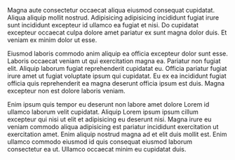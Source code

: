 Magna aute consectetur occaecat aliqua eiusmod consequat cupidatat. Aliqua aliquip mollit nostrud. Adipisicing adipisicing incididunt fugiat irure sunt incididunt excepteur id ullamco ea fugiat et nisi. Do cupidatat excepteur occaecat culpa dolore amet pariatur ex sunt magna dolor duis. Et veniam ex minim dolor ut esse.

Eiusmod laboris commodo anim aliquip ea officia excepteur dolor sunt esse. Laboris occaecat veniam ut qui exercitation magna ea. Pariatur non fugiat elit. Aliquip laborum fugiat reprehenderit cupidatat eu. Officia pariatur fugiat irure amet ut fugiat voluptate ipsum qui cupidatat. Eu ex ea incididunt fugiat officia quis reprehenderit ea magna deserunt officia ipsum est duis. Magna excepteur non est dolore laboris veniam.

Enim ipsum quis tempor eu deserunt non labore amet dolore Lorem id ullamco laborum velit cupidatat. Aliquip Lorem ipsum ipsum cillum excepteur qui nisi ut elit et adipisicing eu deserunt nisi. Magna irure eu veniam commodo aliqua adipisicing est pariatur incididunt exercitation ut exercitation amet. Enim aliquip nostrud magna ad et elit duis mollit est. Enim ullamco commodo eiusmod id quis consequat eiusmod laborum consectetur ea ut. Ullamco occaecat minim eu cupidatat duis.